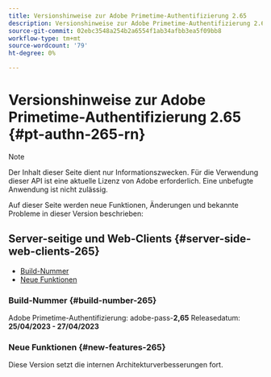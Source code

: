 ```yaml
---
title: Versionshinweise zur Adobe Primetime-Authentifizierung 2.65
description: Versionshinweise zur Adobe Primetime-Authentifizierung 2.65
source-git-commit: 02ebc3548a254b2a6554f1ab34afbb3ea5f09bb8
workflow-type: tm+mt
source-wordcount: '79'
ht-degree: 0%

---
```


# Versionshinweise zur Adobe Primetime-Authentifizierung 2.65 {#pt-authn-265-rn}

>[!NOTE]
>
>Der Inhalt dieser Seite dient nur Informationszwecken. Für die Verwendung dieser API ist eine aktuelle Lizenz von Adobe erforderlich. Eine unbefugte Anwendung ist nicht zulässig.

Auf dieser Seite werden neue Funktionen, Änderungen und bekannte Probleme in dieser Version beschrieben:

## Server-seitige und Web-Clients {#server-side-web-clients-265}

* [Build-Nummer](#build-number-265)
* [Neue Funktionen](#new-features-265)

### Build-Nummer {#build-number-265}

Adobe Primetime-Authentifizierung: adobe-pass-**2,65**
Releasedatum: **25/04/2023 - 27/04/2023**

### Neue Funktionen {#new-features-265}

Diese Version setzt die internen Architekturverbesserungen fort.
